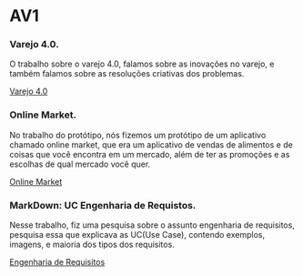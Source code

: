 # AV1

### Varejo 4.0.
O trabalho sobre o varejo 4.0, falamos sobre as inovações no varejo, e também falamos sobre as resoluções criativas dos problemas.

[Varejo 4.0](https://www.canva.com/design/DAF9XNtDuJA/7jHW8Z7dlZQAKvlhqvWayg/edit?utm_content=DAF9XNtDuJA&utm_campaign=designshare&utm_medium=link2&utm_source=sharebutton)

### Online Market.
No trabalho do protótipo, nós fizemos um protótipo de um aplicativo chamado online market, que era um aplicativo de vendas de alimentos e de coisas que você encontra em um mercado, além de ter as promoções e as escolhas de qual mercado você quer.

[Online Market](https://www.canva.com/design/DAF-rGD-_sI/RSA4rcsYfqrDfdUeRWhIIg/edit?utm_content=DAF-rGD-_sI&utm_campaign=designshare&utm_medium=link2&utm_source=sharebutton)

### MarkDown: UC Engenharia de Requistos.
Nesse trabalho, fiz uma pesquisa sobre o assunto engenharia de requisitos, pesquisa essa que explicava as UC(Use Case), contendo exemplos, imagens, e maioria dos tipos dos requisitos.

[Engenharia de Requisitos](https://github.com/WhendellBenicio/aulaMarkdown)
